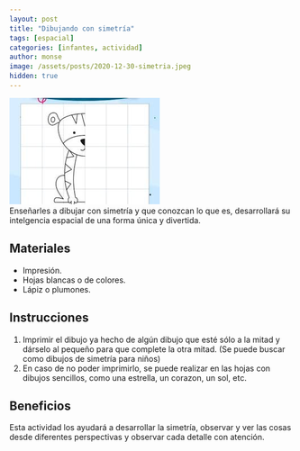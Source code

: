```yaml
---
layout: post
title: "Dibujando con simetría"
tags: [espacial]
categories: [infantes, actividad]
author: monse
image: /assets/posts/2020-12-30-simetria.jpeg
hidden: true
---
```

![Actividad de simetría](/assets/posts/2020-12-30-simetria.jpeg)<br/> 
Enseñarles a dibujar con simetría y que conozcan lo que es, desarrollará su intelgencia espacial de una forma única y divertida. 
 
## Materiales 
- Impresión. 
- Hojas blancas o de colores.
- Lápiz o plumones.

## Instrucciones 
1. Imprimir el dibujo ya hecho de algún dibujo que esté sólo a la mitad y dárselo al pequeño para que complete la otra mitad. (Se puede buscar como dibujos de simetría para niños) 
2. En caso de no poder imprimirlo, se puede realizar en las hojas con dibujos sencillos, como una estrella, un corazon, un sol, etc. 

## Beneficios 
Esta actividad los ayudará a desarrollar la simetría, observar y ver las cosas desde diferentes perspectivas y observar cada detalle con atención.